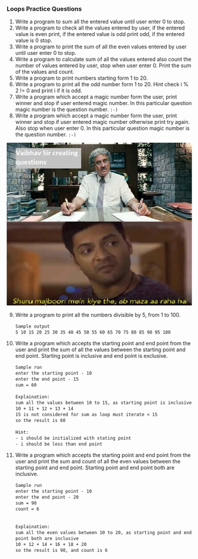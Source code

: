 ### Loops Practice Questions
1. Write a program to sum all the entered value until user enter 0 to stop.
2. Write a program to check all the values entered by user, if the entered value is even print, if the entered value is odd print odd, if the entered value is 0 stop.
3. Write a program to print the sum of all the even values entered by user until user enter 0 to stop.
4. Write a program to calculate sum of all the values entered also count the number of values entered by user, stop when user enter 0. Print the sum of the values and count.
5. Write a program to print numbers starting form 1 to 20.
6. Write a program to print all the odd number form 1 to 20. Hint check i % 2 != 0 and print i if it is odd.
7. Write a program which accept a magic number form the user, print winner and stop if user entered magic number. In this particular question magic number is the question number. `:-)`
8. Write a program which accept a magic number form the user, print winner and stop if user entered magic number otherwise print try again. Also stop when user enter 0. In this particular question magic number is the question number. `:-)`
   
 
![pic](./resource/pic1.jpg)


9. Write a program to print all the numbers divisible by 5, from 1 to 100.
   ```
   Sample output
   5 10 15 20 25 30 35 40 45 50 55 60 65 70 75 80 85 90 95 100 
   ```
10. Write a program which accepts the starting point and end point from the user and print the sum of all the values between the starting point and end point. Starting point is inclusive and end point is exclusive.
     ```
    Sample run
    enter the starting point - 10
    enter the end point - 15
    sum = 60
   
    Explaination:
    sum all the values between 10 to 15, as starting point is inclusive 
    10 + 11 + 12 + 13 + 14
    15 is not considered for sum as loop must iterate < 15
    so the result is 60
    
    Hint:
    - i should be initialized with stating point 
    - i should be less than end point
    ```
11. Write a program which accepts the starting point and end point from the user and print the sum and count of all the even values between the starting point and end point. Starting point and end point both are inclusive.
     ```
    Sample run
    enter the starting point - 10
    enter the end point - 20
    sum = 90
    count = 6
   
   
    Explaination:
    sum all the even values between 10 to 20, as starting point and end point both are inclusive 
    10 + 12 + 14 + 16 + 18 + 20
    so the result is 90, and count is 6
    ```